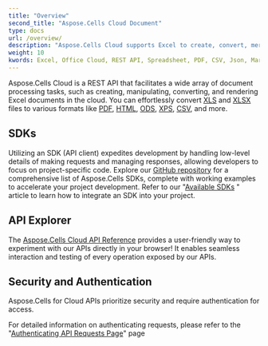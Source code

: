```yaml
---
title: "Overview"
second_title: "Aspose.Cells Cloud Document"
type: docs
url: /overview/
description: "Aspose.Cells Cloud supports Excel to create, convert, merge, split, protected, inner object operation, and so on."
weight: 10
kwords: Excel, Office Cloud, REST API, Spreadsheet, PDF, CSV, Json, Markdwon, Overview
---
```


Aspose.Cells Cloud is a REST API that facilitates a wide array of document processing tasks, such as creating, manipulating, converting, and rendering Excel documents in the cloud. You can effortlessly convert [XLS](https://docs.fileformat.com/spreadsheet/xls/) and [XLSX](https://docs.fileformat.com/spreadsheet/xlsx/) files to various formats like [PDF](https://docs.fileformat.com/view/pdf/), [HTML](https://docs.fileformat.com/web/html/), [ODS](https://docs.fileformat.com/spreadsheet/ods/), [XPS](https://docs.fileformat.com/page-description-language/xps/), [CSV](https://docs.fileformat.com/spreadsheet/csv/), and more.

## **SDKs**

Utilizing an SDK (API client) expedites development by handling low-level details of making requests and managing responses, allowing developers to focus on project-specific code. Explore our [GitHub repository](https://github.com/aspose-cells-cloud) for a comprehensive list of Aspose.Cells SDKs, complete with working examples to accelerate your project development. Refer to our "[Available SDKs](/cells/available-sdks/) " article to learn how to integrate an SDK into your project.

## **API Explorer**

The [Aspose.Cells Cloud API Reference](https://apireference.aspose.cloud/cells/) provides a user-friendly way to experiment with our APIs directly in your browser! It enables seamless interaction and testing of every operation exposed by our APIs.

## **Security and Authentication**

Aspose.Cells for Cloud APIs prioritize security and require authentication for access.

For detailed information on authenticating requests, please refer to the "[Authenticating API Requests Page](/total/getting-started/rest-api-overview/authenticating-api-requests/)" page
